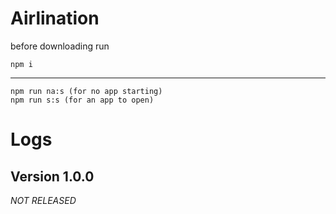 # Airlination

before downloading run

```
npm i
```
----------------------------------

```
npm run na:s (for no app starting)
npm run s:s (for an app to open)
```


# Logs

## Version 1.0.0

*NOT RELEASED*